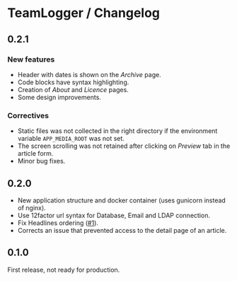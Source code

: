 TeamLogger / Changelog
=====================

0.2.1
-----

### New features 

* Header with dates is shown on the _Archive_ page.
* Code blocks have syntax highlighting.
* Creation of _About_ and _Licence_ pages.
* Some design improvements.

### Correctives

* Static files was not collected in the right directory if the environment variable `APP_MEDIA_ROOT` was not set.
* The screen scrolling was not retained after clicking on _Preview_ tab in the article form.
* Minor bug fixes.

0.2.0
-----

* New application structure and docker container (uses gunicorn instead of nginx).
* Use 12factor url syntax for Database, Email and LDAP connection.
* Fix Headlines ordering ([#1](https://github.com/mpapillon/django-teamlogger/issues/1)).
* Corrects an issue that prevented access to the detail page of an article.

0.1.0
-----

First release, not ready for production.
